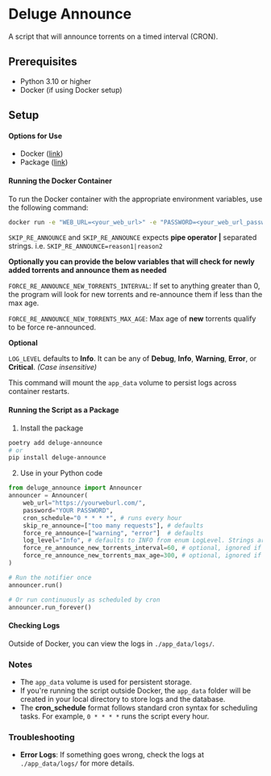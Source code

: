# Deluge Announce

A script that will announce torrents on a timed interval (CRON).

## Prerequisites

- Python 3.10 or higher
- Docker (if using Docker setup)

## Setup

#### Options for Use

- Docker ([link](https://hub.docker.com/repository/docker/jlw4049/deluge-announce/))
- Package ([link](https://pypi.org/project/deluge-announce/))

#### Running the Docker Container

To run the Docker container with the appropriate environment variables, use the following command:

```bash
docker run -e "WEB_URL=<your_web_url>" -e "PASSWORD=<your_web_url_password>" -e "CRON_SCHEDULE=0 * * * *" -e "SKIP_RE_ANNOUNCE=too many requests" -e "FORCE_RE_ANNOUNCE=warning|error" -e "FORCE_RE_ANNOUNCE_NEW_TORRENTS_INTERVAL=60" -e "FORCE_RE_ANNOUNCE_NEW_TORRENTS_MAX_AGE=300" -e "LOG_LEVEL=Info" -v "app_data:/app_data"
```

`SKIP_RE_ANNOUNCE` and `SKIP_RE_ANNOUNCE` expects **pipe operator |** separated strings. i.e. `SKIP_RE_ANNOUNCE=reason1|reason2`

**Optionally you can provide the below variables that will check for newly added torrents and announce them as needed**

`FORCE_RE_ANNOUNCE_NEW_TORRENTS_INTERVAL`: If set to anything greater than 0, the program will look for new
torrents and re-announce them if less than the max age.

`FORCE_RE_ANNOUNCE_NEW_TORRENTS_MAX_AGE`: Max age of **new** torrents qualify to be force re-announced.

**Optional**

`LOG_LEVEL` defaults to **Info**. It can be any of **Debug**, **Info**, **Warning**, **Error**, or **Critical**. _(Case insensitive)_

This command will mount the `app_data` volume to persist logs across container restarts.

#### Running the Script as a Package

1. Install the package

```bash
poetry add deluge-announce
# or
pip install deluge-announce
```

2. Use in your Python code

```python
from deluge_announce import Announcer
announcer = Announcer(
    web_url="https://yourweburl.com/",
    password="YOUR PASSWORD",
    cron_schedule="0 * * * *", # runs every hour
    skip_re_announce=["too many requests"], # defaults
    force_re_announce=["warning", "error"]  # defaults
    log_level="Info", # defaults to INFO from enum LogLevel. Strings are also accepted "Debug", "Info", "Warning", "Error", or "Critical". (Case insensitive)
    force_re_announce_new_torrents_interval=60, # optional, ignored if not using `run_forever`
    force_re_announce_new_torrents_max_age=300, # optional, ignored if not using `run_forever`
)

# Run the notifier once
announcer.run()

# Or run continuously as scheduled by cron
announcer.run_forever()
```

#### Checking Logs

Outside of Docker, you can view the logs in `./app_data/logs/`.

### Notes

- The `app_data` volume is used for persistent storage.
- If you're running the script outside Docker, the `app_data` folder will be created in your local directory to store logs and the database.
- The **cron_schedule** format follows standard cron syntax for scheduling tasks. For example, `0 * * * *` runs the script every hour.

### Troubleshooting

- **Error Logs**: If something goes wrong, check the logs at `./app_data/logs/` for more details.